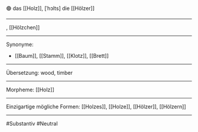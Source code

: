 🟢 das [[Holz]], [ˈhɔlts]
die [[Hölzer]]

---
, [[Hölzchen]]

---
Synonyme: 
- [[Baum]], [[Stamm]], [[Klotz]], [[Brett]]

---
Übersetzung: wood, timber

---
Morpheme: 
[[Holz]]

---
Einzigartige mögliche Formen: [[Holzes]], [[Holze]], [[Hölzer]], [[Hölzern]]

---
#Substantiv #Neutral